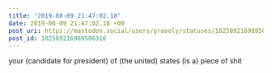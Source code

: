 ```yaml
---
title: "2019-08-09 21:47:02.18"
date: 2019-08-09 21:47:02.18 +00
post_uri: https://mastodon.social/users/gravely/statuses/102589216989506316
post_id: 102589216989506316
---
```

your (candidate for president) of (the united) states (is a) piece of shit


